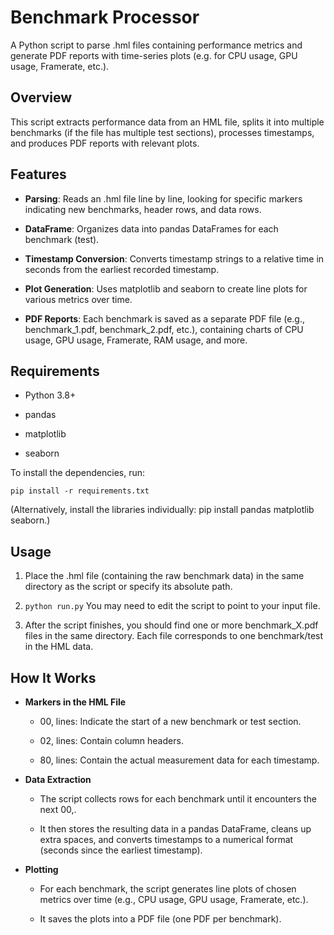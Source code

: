 Benchmark Processor
===================

A Python script to parse .hml files containing performance metrics and generate PDF reports with time-series plots (e.g. for CPU usage, GPU usage, Framerate, etc.).

Overview
--------

This script extracts performance data from an HML file, splits it into multiple benchmarks (if the file has multiple test sections), processes timestamps, and produces PDF reports with relevant plots.

Features
--------

*   **Parsing**: Reads an .hml file line by line, looking for specific markers indicating new benchmarks, header rows, and data rows.
    
*   **DataFrame**: Organizes data into pandas DataFrames for each benchmark (test).
    
*   **Timestamp Conversion**: Converts timestamp strings to a relative time in seconds from the earliest recorded timestamp.
    
*   **Plot Generation**: Uses matplotlib and seaborn to create line plots for various metrics over time.
    
*   **PDF Reports**: Each benchmark is saved as a separate PDF file (e.g., benchmark\_1.pdf, benchmark\_2.pdf, etc.), containing charts of CPU usage, GPU usage, Framerate, RAM usage, and more.
    

Requirements
------------

*   Python 3.8+
    
*   pandas
    
*   matplotlib
    
*   seaborn
    

To install the dependencies, run:

` pip install -r requirements.txt `

(Alternatively, install the libraries individually: pip install pandas matplotlib seaborn.)

Usage
-----

1.  Place the .hml file (containing the raw benchmark data) in the same directory as the script or specify its absolute path.
    
2.  ` python run.py ` You may need to edit the script to point to your input file.
    
3.  After the script finishes, you should find one or more benchmark\_X.pdf files in the same directory. Each file corresponds to one benchmark/test in the HML data.
    

How It Works
------------

*   **Markers in the HML File**
    
    *   00, lines: Indicate the start of a new benchmark or test section.
        
    *   02, lines: Contain column headers.
        
    *   80, lines: Contain the actual measurement data for each timestamp.
        
*   **Data Extraction**
    
    *   The script collects rows for each benchmark until it encounters the next 00,.
        
    *   It then stores the resulting data in a pandas DataFrame, cleans up extra spaces, and converts timestamps to a numerical format (seconds since the earliest timestamp).
        
*   **Plotting**
    
    *   For each benchmark, the script generates line plots of chosen metrics over time (e.g., CPU usage, GPU usage, Framerate, etc.).
        
    *   It saves the plots into a PDF file (one PDF per benchmark).